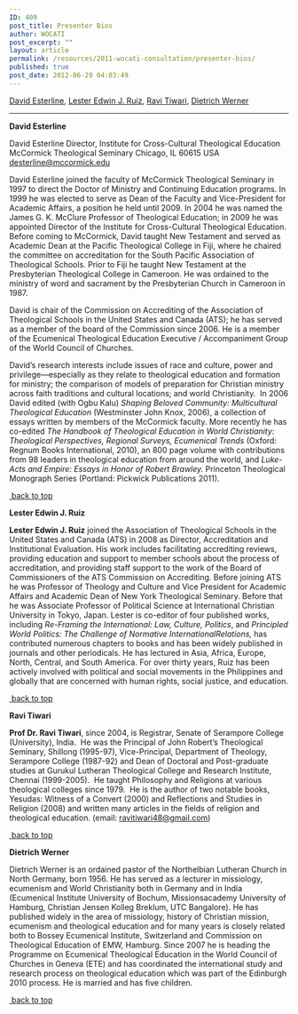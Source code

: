 ```yaml
---
ID: 409
post_title: Presenter Bios
author: WOCATI
post_excerpt: ""
layout: article
permalink: /resources/2011-wocati-consultation/presenter-bios/
published: true
post_date: 2012-06-29 04:03:49
---
```

<a name="top"></a>
<a href="#Esterline">David Esterline</a>, <a href="#Ruiz">Lester Edwin J. Ruiz</a>, <a href="#Tiwari">Ravi Tiwari</a>, <a href="#Werner">Dietrich Werner</a>

<hr />

<strong>David Esterline</strong>

David <a name="Esterline"></a>Esterline
Director, Institute for Cross-Cultural Theological Education
McCormick Theological Seminary
Chicago, IL 60615 USA
desterline@mccormick.edu

David Esterline joined the faculty of McCormick Theological Seminary in 1997 to direct the Doctor of Ministry and Continuing Education programs. In 1999 he was elected to serve as Dean of the Faculty and Vice-President for Academic Affairs, a position he held until 2009. In 2004 he was named the James G. K. McClure Professor of Theological Education; in 2009 he was appointed Director of the Institute for Cross-Cultural Theological Education. Before coming to McCormick, David taught New Testament and served as Academic Dean at the Pacific Theological College in Fiji, where he chaired the committee on accreditation for the South Pacific Association of Theological Schools. Prior to Fiji he taught New Testament at the Presbyterian Theological College in Cameroon. He was ordained to the ministry of word and sacrament by the Presbyterian Church in Cameroon in 1987.

David is chair of the Commission on Accrediting of the Association of Theological Schools in the United States and Canada (ATS); he has served as a member of the board of the Commission since 2006. He is a member of the Ecumenical Theological Education Executive / Accompaniment Group of the World Council of Churches.

David’s research interests include issues of race and culture, power and privilege—especially as they relate to theological education and formation for ministry; the comparison of models of preparation for Christian ministry across faith traditions and cultural locations; and world Christianity.  In 2006 David edited (with Ogbu Kalu) <em>Shaping Beloved Community: Multicultural Theological Education</em> (Westminster John Knox, 2006), a collection of essays written by members of the McCormick faculty. More recently he has co-edited <em>The Handbook of Theological Education in World Christianity: Theological Perspectives, Regional Surveys, Ecumenical Trends</em> (Oxford: Regnum Books International, 2010), an 800 page volume with contributions from 98 leaders in theological education from around the world, and <em>Luke-Acts and Empire: Essays in Honor of Robert Brawley. </em>Princeton Theological Monograph Series (Portland: Pickwick Publications 2011).

<a href="#top"> back to top</a>

<strong><a name="Ruiz"></a>Lester Edwin J. Ruiz</strong>

<strong>Lester Edwin J. Ruiz</strong> joined the Association of Theological Schools in the United States and Canada (ATS) in 2008 as Director, Accreditation and Institutional Evaluation. His work includes facilitating accrediting reviews, providing education and support to member schools about the process of accreditation, and providing staff support to the work of the Board of Commissioners of the ATS Commission on Accrediting. Before joining ATS he was Professor of Theology and Culture and Vice President for Academic Affairs and Academic Dean of New York Theological Seminary. Before that he was Associate Professor of Political Science at International Christian University in Tokyo, Japan. Lester is co-editor of four published works, including <em>Re-Framing the International: Law, Culture, Politics</em>, and <em>Principled World Politics: The Challenge of Normative InternationalRelations, </em>has contributed numerous chapters to books and has been widely published in journals and other periodicals. He has lectured in Asia, Africa, Europe, North, Central, and South America. For over thirty years, Ruiz has been actively involved with political and social movements in the Philippines and globally that are concerned with human rights, social justice, and education.

<a href="#top"> back to top</a>

<strong><a name="Tiwari"></a>Ravi Tiwari</strong>

<strong>Prof Dr. Ravi Tiwari</strong>, since 2004, is Registrar, Senate of Serampore College (University), India.  He was the Principal of John Robert’s Theological Seminary, Shillong (1995-97), Vice-Principal, Department of Theology, Serampore College (1987-92) and Dean of Doctoral and Post-graduate studies at Gurukul Lutheran Theological College and Research Institute, Chennai (1999-2005).  He taught Philosophy and Religions at various theological colleges since 1979.  He is the author of two notable books, Yesudas: Witness of a Convert (2000) and Reflections and Studies in Religion (2008) and written many articles in the fields of religion and theological education. (email: ravitiwari48@gmail.com)

<a href="#top"> back to top</a>

<strong><a name="Werner"></a>Dietrich Werner</strong>

Dietrich Werner is an ordained pastor of the Northelbian Lutheran Church in North Germany, born 1956. He has served as a lecturer in missiology, ecumenism and World Christianity both in Germany and in India (Ecumenical Institute University of Bochum, Missionsacademy University of Hamburg, Christian Jensen Kolleg Breklum, UTC Bangalore). He has published widely in the area of missiology, history of Christian mission, ecumenism and theological education and for many years is closely related both to Bossey Ecumenical Institute, Switzerland and Commission on Theological Education of EMW, Hamburg. Since 2007 he is heading the Programme on Ecumenical Theological Education in the World Council of Churches in Geneva (ETE) and has coordinated the international study and research process on theological education which was part of the Edinburgh 2010 process. He is married and has five children.

<a href="#top"> back to top</a>
